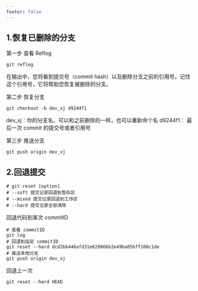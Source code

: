 ```yaml
---
footer: false
---
```


## 1.恢复已删除的分支

第一步 查看 Reflog

```shell
git reflog
```

在输出中，您将看到提交号（commit hash）以及删除分支之前的引用号。记住这个引用号，它将帮助您恢复被删除的分支。

第二步 恢复分支

```shell
git checkout -b dev_xj d9244f1
```

dev_xj：你的分支名，可以和之前删除的一样，也可以重新命个名 d9244f1： 最后一次 commit 的提交号或者引用号

第三步 推送分支

```shell
git push origin dev_xj
```

## 2.回退提交

```shell
# git reset [option]
# --soft 提交记录回退到暂存区
# --mixed 提交记录回退到工作区
# --hard 提交记录全部清除
```

回退代码到某次 commitID

```shell
# 查看 commitID
git log
# 回退到指定 commitID
git reset --hard dcd2bb446afd31e620866b2e49ba05bff108c1de
# 推送本地分支
git push origin dev_xj
```

回退上一次

```shell
git reset --hard HEAD
```
